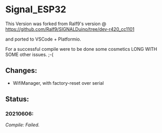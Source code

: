 # Signal_ESP32
This Version was forked from Ralf9's version @  https://github.com/Ralf9/SIGNALDuino/tree/dev-r420_cc1101 

and ported to VSCode + Platformio.

For a successful compile were to be done some cosmetics LONG WITH SOME other issues. ;-(

## Changes:
* WifiManager, with factory-reset over serial 

## Status:
### 20210606: ###
*Compile: Failed.*






